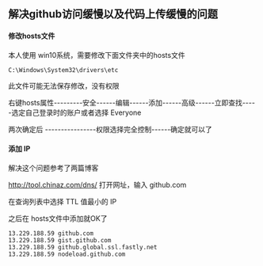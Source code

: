 ## 解决github访问缓慢以及代码上传缓慢的问题

#### 修改hosts文件

本人使用 win10系统，需要修改下面文件夹中的hosts文件

```shell
C:\Windows\System32\drivers\etc
```

此文件可能无法保存修改，没有权限

右键hosts属性---------安全------编辑------添加------高级------立即查找-----选定自己登录时的账户或者选择 Everyone

两次确定后 ----------------权限选择完全控制------确定就可以了

#### 添加 IP

解决这个问题参考了两篇博客

http://tool.chinaz.com/dns/ 打开网址，输入 github.com

在查询列表中选择 TTL 值最小的 IP

之后在 hosts文件中添加就OK了

```shell
13.229.188.59 github.com
13.229.188.59 gist.github.com
13.229.188.59 github.global.ssl.fastly.net
13.229.188.59 nodeload.github.com
```

